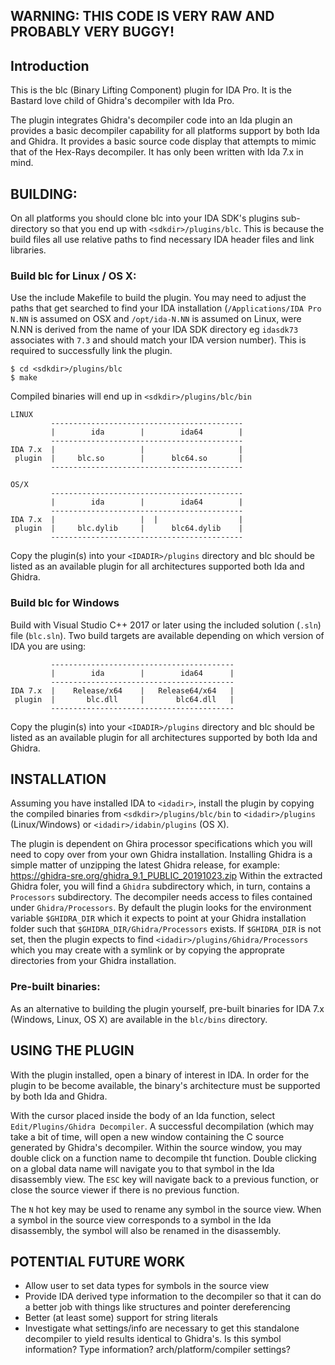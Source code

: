 ## WARNING: THIS CODE IS VERY RAW AND PROBABLY VERY BUGGY!

## Introduction

This is the blc (Binary Lifting Component) plugin for IDA Pro. It is the Bastard
love child of Ghidra's decompiler with Ida Pro.

The plugin integrates Ghidra's decompiler code into an Ida plugin an provides a 
basic decompiler capability for all platforms support by both Ida and Ghidra. It
provides a basic source code display that attempts to mimic that of the Hex-Rays
decompiler. It has only been written with Ida 7.x in mind.

## BUILDING:

On all platforms you should clone blc into your IDA SDK's plugins sub-directory
so that you end up with `<sdkdir>/plugins/blc`. This is because the build files
all use relative paths to find necessary IDA header files and link libraries.

### Build blc for Linux / OS X:

Use the include Makefile to build the plugin. You may need to adjust the paths
that get searched to find your IDA installation (`/Applications/IDA Pro N.NN` is
assumed on OSX and `/opt/ida-N.NN` is assumed on Linux, were N.NN is derived from
the name of your IDA SDK directory eg `idasdk73` associates with `7.3` and should
match your IDA version number). This is required to successfully link the plugin.

```
$ cd <sdkdir>/plugins/blc
$ make
```

Compiled binaries will end up in `<sdkdir>/plugins/blc/bin`

```
LINUX
         -------------------------------------------
         |        ida        |        ida64        |
         -------------------------------------------
IDA 7.x  |                   |                     |
 plugin  |     blc.so        |      blc64.so       |
         -------------------------------------------

OS/X
         -------------------------------------------
         |        ida        |        ida64        |
         -------------------------------------------
IDA 7.x  |                   |  |                  |
 plugin  |     blc.dylib     |      blc64.dylib    |
         -------------------------------------------
```

Copy the plugin(s) into your `<IDADIR>/plugins` directory and blc should be
listed as an available plugin for all architectures supported both Ida
and Ghidra.

### Build blc for Windows

Build with Visual Studio C++ 2017 or later using the included solution (`.sln`)
file (`blc.sln`). Two build targets are available depending on which version
of IDA you are using:

```
         -----------------------------------------
         |        ida        |        ida64      |
         -----------------------------------------
IDA 7.x  |    Release/x64    |   Release64/x64   |
 plugin  |       blc.dll     |       blc64.dll   |
         -----------------------------------------
```

Copy the plugin(s) into your `<IDADIR>/plugins` directory and blc should be
listed as an available plugin for all architectures supported by both Ida
and Ghidra.

## INSTALLATION

Assuming you have installed IDA to `<idadir>`, install the plugin by copying the
compiled binaries from `<sdkdir>/plugins/blc/bin` to `<idadir>/plugins` (Linux/Windows)
or `<idadir>/idabin/plugins` (OS X).

The plugin is dependent on Ghira processor specifications which you will need to
copy over from your own Ghidra installation. Installing Ghidra is a simple matter
of unzipping the latest Ghidra release, for example: https://ghidra-sre.org/ghidra_9.1_PUBLIC_20191023.zip
Within the extracted Ghidra foler, you will find a `Ghidra` subdirectory which,
in turn, contains a `Processors` subdirectory. The decompiler needs access to
files contained under `Ghidra/Processors`. By default the plugin looks for the 
environment variable `$GHIDRA_DIR` which it expects to point at your Ghidra
installation folder such that `$GHIDRA_DIR/Ghidra/Processors` exists. If
`$GHIDRA_DIR` is not set, then the plugin expects to find `<idadir>/plugins/Ghidra/Processors`
which you may create with a symlink or by copying the approprate directories
from your Ghidra installation.

### Pre-built binaries:

As an alternative to building the plugin yourself, pre-built binaries for 
IDA 7.x (Windows, Linux, OS X) are available in the `blc/bins` directory.

## USING THE PLUGIN

With the plugin installed, open a binary of interest in IDA. In order for the
plugin to be become available, the binary's architecture must be supported by
both Ida and Ghidra.

With the cursor placed inside the body of an Ida function, select
`Edit/Plugins/Ghidra Decompiler`. A successful decompilation (which may take a bit
of time, will open a new window containing the C source generated by Ghidra's
decompiler. Within the source window, you may double click on a function name to
decompile tht function. Double clicking on a global data name will navigate you 
to that symbol in the Ida disassembly view. The `ESC` key will navigate back to a 
previous function, or close the source viewer if there is no previous function.

The `N` hot key may be used to rename any symbol in the source view. When a symbol
in the source view corresponds to a symbol in the Ida disassembly, the symbol will
also be renamed in the disassembly.

## POTENTIAL FUTURE WORK

* Allow user to set data types for symbols in the source view
* Provide IDA derived type information to the decompiler so that it can 
  do a better job with things like structures and pointer dereferencing
* Better (at least some) support for string literals
* Investigate what settings/info are necessary to get this standalone decompiler
  to yield results identical to Ghidra's. Is this symbol information? Type information?
  arch/platform/compiler settings?